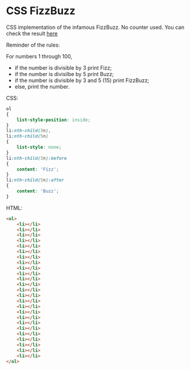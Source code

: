 CSS FizzBuzz
===========

CSS implementation of the infamous FizzBuzz. No counter used. You can check the result [here](http://youpinadi.github.com/cssfizzbuzz/fizzbuzz.html)

Reminder of the rules:

For numbers 1 through 100,
* if the number is divisible by 3 print Fizz;
* if the number is divisilbe by 5 print Buzz;
* if the number is divisible by 3 and 5 (15) print FizzBuzz;
* else, print the number.


CSS:

```css
ol
{
    list-style-position: inside;
}
li:nth-child(3n),
li:nth-child(5n)
{
    list-style: none;
}
li:nth-child(3n):before
{
    content: 'Fizz';
}
li:nth-child(5n):after
{
    content: 'Buzz';
}
```

HTML:
```html
<ol>
    <li></li>
    <li></li>
    <li></li>
    <li></li>
    <li></li>
    <li></li>
    <li></li>
    <li></li>
    <li></li>
    <li></li>
    <li></li>
    <li></li>
    <li></li>
    <li></li>
    <li></li>
    <li></li>
    <li></li>
    <li></li>
    <li></li>
    <li></li>
    <li></li>
    <li></li>
    <li></li>
    <li></li>
    <li></li>
</ol>
```
